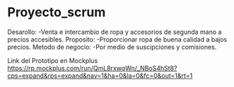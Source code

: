 # Proyecto_scrum
Desarollo:
-Venta e intercambio de ropa y accesorios de segunda mano a precios accesibles.
Proposito:
-Proporcionar ropa de buena calidad a bajos precios.
Metodo de negocio:
-Por medio de suscipciones y comisiones.

Link del Prototipo en Mockplus 
https://rp.mockplus.com/run/QmL8rxwqWn/_NBoS4hSt8?cps=expand&rps=expand&nav=1&ha=0&la=0&fc=0&out=1&rt=1
